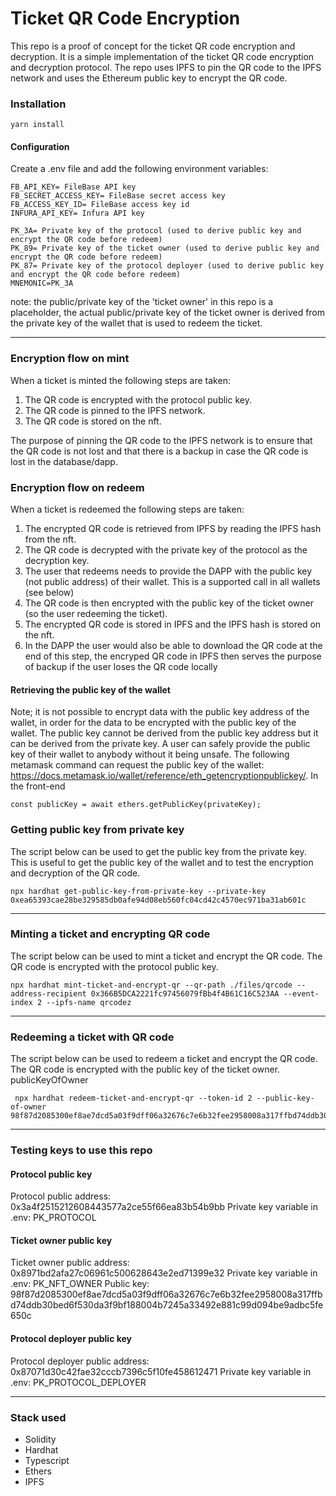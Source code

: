 # Ticket QR Code Encryption

This repo is a proof of concept for the ticket QR code encryption and decryption. It is a simple implementation of the
ticket QR code encryption and decryption protocol. The repo uses IPFS to pin the QR code to the IPFS network and uses
the Ethereum public key to encrypt the QR code.

### Installation

```
yarn install
```

#### Configuration

Create a .env file and add the following environment variables:

```
FB_API_KEY= FileBase API key
FB_SECRET_ACCESS_KEY= FileBase secret access key
FB_ACCESS_KEY_ID= FileBase access key id
INFURA_API_KEY= Infura API key

PK_3A= Private key of the protocol (used to derive public key and encrypt the QR code before redeem)
PK_89= Private key of the ticket owner (used to derive public key and encrypt the QR code before redeem)
PK_87= Private key of the protocol deployer (used to derive public key and encrypt the QR code before redeem)
MNEMONIC=PK_3A

```

note: the public/private key of the 'ticket owner' in this repo is a placeholder, the actual public/private key of the
ticket owner is derived from the private key of the wallet that is used to redeem the ticket.

---

### Encryption flow on mint

When a ticket is minted the following steps are taken:

1. The QR code is encrypted with the protocol public key.
2. The QR code is pinned to the IPFS network.
3. The QR code is stored on the nft.

The purpose of pinning the QR code to the IPFS network is to ensure that the QR code is not lost and that there is a
backup in case the QR code is lost in the database/dapp.

### Encryption flow on redeem

When a ticket is redeemed the following steps are taken:

1. The encrypted QR code is retrieved from IPFS by reading the IPFS hash from the nft.
2. The QR code is decrypted with the private key of the protocol as the decryption key.
3. The user that redeems needs to provide the DAPP with the public key (not public address) of their wallet. This is a
   supported call in all wallets (see below)
4. The QR code is then encrypted with the public key of the ticket owner (so the user redeeming the ticket).
5. The encrypted QR code is stored in IPFS and the IPFS hash is stored on the nft.
6. In the DAPP the user would also be able to download the QR code at the end of this step, the encryped QR code in IPFS
   then serves the purpose of backup if the user loses the QR code locally

#### Retrieving the public key of the wallet

Note; it is not possible to encrypt data with the public key address of the wallet, in order for the data to be
encrypted with the public key of the wallet. The public key cannot be derived from the public key address but it can be
derived from the private key. A user can safely provide the public key of their wallet to anybody without it being
unsafe. The following metamask command can request the public key of the wallet:
https://docs.metamask.io/wallet/reference/eth_getencryptionpublickey/. In the front-end

```
const publicKey = await ethers.getPublicKey(privateKey);
```

### Getting public key from private key

The script below can be used to get the public key from the private key. This is useful to get the public key of the
wallet and to test the encryption and decryption of the QR code.

```
npx hardhat get-public-key-from-private-key --private-key 0xea65393cae28be329585db0afe94d08eb560fc04cd42c4570ec971ba31ab601c
```

---

### Minting a ticket and encrypting QR code

The script below can be used to mint a ticket and encrypt the QR code. The QR code is encrypted with the protocol public
key.

```
npx hardhat mint-ticket-and-encrypt-qr --qr-path ./files/qrcode --address-recipient 0x366B5DCA2221fc97456079fBb4f4B61C16C523AA --event-index 2 --ipfs-name qrcodez
```

---

### Redeeming a ticket with QR code

The script below can be used to redeem a ticket and encrypt the QR code. The QR code is encrypted with the public key of
the ticket owner. publicKeyOfOwner

```
 npx hardhat redeem-ticket-and-encrypt-qr --token-id 2 --public-key-of-owner 98f87d2085300ef8ae7dcd5a03f9dff06a32676c7e6b32fee2958008a317ffbd74ddb30bed6f530da3f9bf188004b7245a33492e881c99d094be9adbc5fe650c
```

---

### Testing keys to use this repo

#### Protocol public key

Protocol public address: 0x3a4f2515212608443577a2ce55f66ea83b54b9bb Private key variable in .env: PK_PROTOCOL

#### Ticket owner public key

Ticket owner public address: 0x8971bd2afa27c06961c500628643e2ed71399e32 Private key variable in .env: PK_NFT_OWNER
Public key:
98f87d2085300ef8ae7dcd5a03f9dff06a32676c7e6b32fee2958008a317ffbd74ddb30bed6f530da3f9bf188004b7245a33492e881c99d094be9adbc5fe650c

#### Protocol deployer public key

Protocol deployer public address: 0x87071d30c42fae32cccb7396c5f10fe458612471 Private key variable in .env:
PK_PROTOCOL_DEPLOYER

---

### Stack used

- Solidity
- Hardhat
- Typescript
- Ethers
- IPFS
